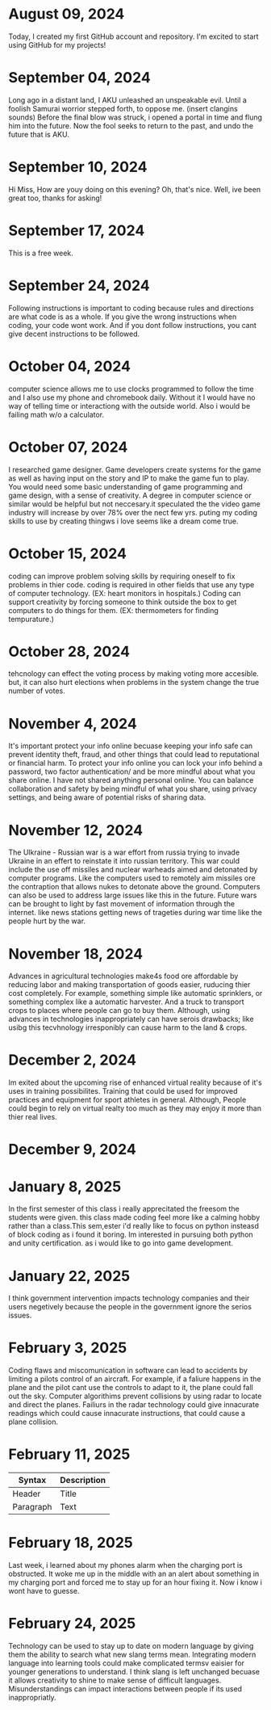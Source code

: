 # August 09, 2024

Today, I created my first GitHub account and repository. I'm excited to start using GitHub for my projects!

# September 04, 2024
Long ago in a distant land, I AKU unleashed an unspeakable evil. Until a foolish Samurai worrior stepped forth, to oppose me. (insert clangins sounds) Before the final blow was struck, i opened a portal in time and flung him into the future. Now the fool seeks to return to the past, and undo the future that is AKU.

# September 10, 2024
Hi Miss, How are youy doing on this evening? Oh, that's nice. Well, ive been great too, thanks for asking!

# September 17, 2024
This is a free week.

# September 24, 2024
Following instructions is important to coding because rules and directions are what code is as a whole. If you give the wrong instructions when coding, your code wont work. And if you dont follow instructions, you cant give decent instructions to be followed. 

# October 04, 2024
computer science allows me to use clocks programmed to follow the time and I also use my phone and chromebook daily. Without it I would have no way of telling time or interactiong with the outside world. Also i would be failing math w/o a calculator.

# October 07, 2024
I researched game designer. Game developers create systems for the game as well as having input on the story and IP to make the game fun to play. You would need some basic understanding of game programming and game design, with a sense of creativity. A degree in computer science or similar would be helpful but not neccesary.it speculated the the video game industry will increase by over 78% over the nect few yrs. puting my coding skills to use by creating thingws i love seems like a dream come true.

# October 15, 2024
coding can improve problem solving skills by requiring oneself to fix problems in thier code. coding is required in other fields that use any type of computer technology. (EX: heart monitors in hospitals.) Coding can support creativity by forcing someone to think outside the box to get computers to do things for them. (EX: thermometers for finding tempurature.) 

# October 28, 2024
tehcnology can effect the voting process by making voting more accesible. but, it can also hurt elections when problems in the system change the true number of votes.

# November 4, 2024
It's important protect your info online becuase keeping your info safe can prevent identity theft, fraud, and other things that could lead to reputational or financial harm. To protect your info online you can lock your info behind a password, two factor authentication/ and be more mindful about what you share online. I have not shared anything personal online. You can balance collaboration and safety by being mindful of what you share, using privacy settings, and being aware of potential risks of sharing data.

# November 12, 2024
The Ulkraine - Russian war is a war effort from russia trying to invade Ukraine in an effert to reinstate it into russian territory. This war could include the use off missiles and nuclear warheads aimed and detonated by computer programs. Like the computers used to remotely aim missiles ore the contraption that allows nukes to detonate above the ground.
 Computers can also be used to address large issues like this in the future. Future wars can be brought to light by fast movement of information through the internet. like news stations getting news of trageties during war time like the people hurt by the war.

# November 18, 2024
 Advances in agricultural technologies make4s food ore affordable by reducing labor and making transportation of goods easier, ruducing thier cost completely. For example, something simple like automatic sprinklers, or something complex like a automatic harvester. And a truck to transport crops to places where people can go to buy them. Although, using advances in technologies inappropriately can have serois drawbacks; like usibg this tecvhnology irresponibly can cause harm to the land & crops.

# December 2, 2024
 Im exited about the upcoming rise of enhanced virtual reality because of it's uses in training possibilites. Training that could be used for improved practices and equipment for sport athletes in general. Although, People could begin to rely on virtual realty too much as they may enjoy it more than thier real lives.

# December 9, 2024

# January 8, 2025
 In the first semester of this class i really apprecitated the freesom the students were given. this class made coding feel more like a calming hobby rather than a class.This sem,ester i'd really like to focus on python insteasd of block coding as i found it boring. Im interested in pursuing both python and unity certification. as i would like to go into game development.

# January 22, 2025
 I think government intervention impacts technology companies and their users negetively because the people in the government ignore the serios issues.

# February 3, 2025
  Coding flaws and miscomunication in software can lead to accidents by limiting a pilots control of an aircraft. 
 For example, if a faliure happens in the plane and the pilot cant use the controls to adapt to it, the plane could fall out the sky.
  Computer algorithims prevent collisions by using radar to locate and direct the planes. Failiurs in the radar technology could give innacurate readings 
 which could cause innacurate instructions, that could cause a plane collision.

# February 11, 2025
| Syntax      | Description |
| ----------- | ----------- |
| Header      | Title       |
| Paragraph   | Text        |

# February 18, 2025
 Last week, i learned about my phones alarm when the charging port is obstructed. It woke me up in the middle with an an alert about something in my charging port and forced me to stay up for an hour fixing it. Now i know i wont have to guesse.

# February 24, 2025
 Technology can be used to stay up to date on modern language by giving them the ability to search what new slang terms mean. Integrating modern language into learning tools could make complicated termsv eaisier for younger generations to understand. I think slang is left unchanged becuase it allows creativity to shine to make sense of difficult languages. Misunderstandings can impact interactions between people if its used inappropriatly.
